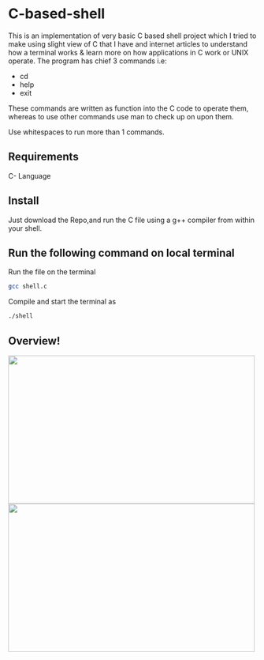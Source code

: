 # C-based-shell
This is an implementation of very basic C based shell project which I tried to make using slight view of C that I have and internet articles to understand how a terminal works & learn more on how applications in C work or UNIX operate. The program has chief 3 commands i.e:
  * cd
  * help
  * exit
  
These commands are written as function into the C code to operate them, whereas to use other commands use man to check up on upon them.

Use whitespaces to run more than 1 commands.

## Requirements
C- Language

## Install
Just download the Repo,and run the C file using a g++ compiler from within your shell.

## Run the following command on local terminal
Run the file on the terminal
```sh
gcc shell.c
```

Compile and start the terminal as
```sh
./shell
```
## Overview!

<img src="https://user-images.githubusercontent.com/75497269/131733936-cb2ef1af-71a6-49fd-b22e-30ff9a90e25d.png" width="500" height="300"><img src="https://user-images.githubusercontent.com/75497269/131734319-6aee8a63-6970-4915-a7ec-c610f80f4d4a.png" width="500" height="300">


